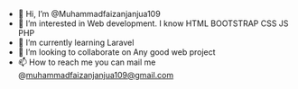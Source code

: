 - 👋 Hi, I’m @Muhammadfaizanjanjua109
- 👀 I’m interested in  Web development. I know HTML BOOTSTRAP CSS JS PHP 
- 🌱 I’m currently learning Laravel
- 💞️ I’m looking to collaborate on Any good web project
- 📫 How to reach me you can mail me @muhammadfaizanjanjua109@gmail.com

<!---
Muhammadfaizanjanjua109/Muhammadfaizanjanjua109 is a ✨ special ✨ repository because its `README.md` (this file) appears on your GitHub profile.
You can click the Preview link to take a look at your changes.
--->
